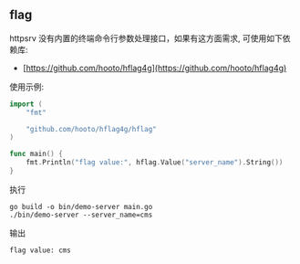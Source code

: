 ## flag

httpsrv 没有内置的终端命令行参数处理接口，如果有这方面需求, 可使用如下依赖库:

* [https://github.com/hooto/hflag4g](https://github.com/hooto/hflag4g) 

使用示例:

``` go
import (
	"fmt"

	"github.com/hooto/hflag4g/hflag"
)

func main() {
	fmt.Println("flag value:", hflag.Value("server_name").String())
}
```

执行

``` shell
go build -o bin/demo-server main.go
./bin/demo-server --server_name=cms
```

输出

``` shell
flag value: cms
```

